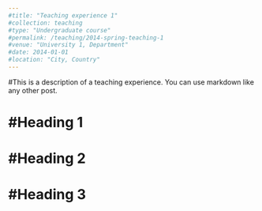 ```yaml
---
#title: "Teaching experience 1"
#collection: teaching
#type: "Undergraduate course"
#permalink: /teaching/2014-spring-teaching-1
#venue: "University 1, Department"
#date: 2014-01-01
#location: "City, Country"
---
```


#This is a description of a teaching experience. You can use markdown like any other post.

#Heading 1
======

#Heading 2
======

#Heading 3
======

